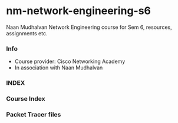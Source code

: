 # nm-network-engineering-s6
Naan Mudhalvan Network Engineering course for Sem 6, resources, assignments etc.

### Info
- Course provider: Cisco Networking Academy 
- In association with Naan Mudhalvan 
### INDEX

### Course Index


### Packet Tracer files
